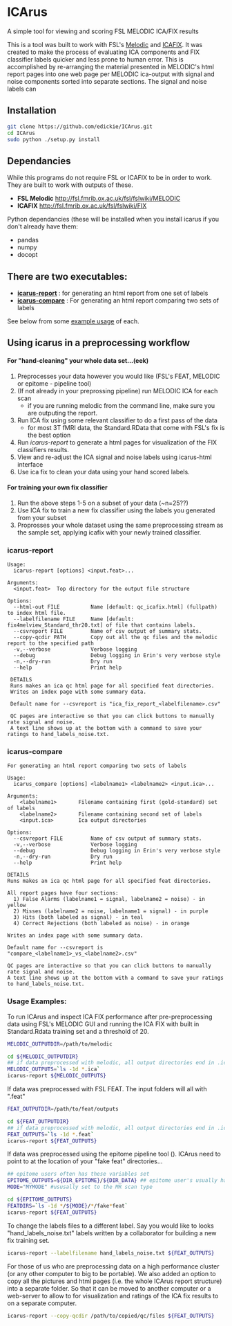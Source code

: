 # ICArus
A simple tool for viewing and scoring FSL MELODIC ICA/FIX results

This is a tool was built to work with FSL's [Melodic](http://fsl.fmrib.ox.ac.uk/fsl/fslwiki/MELODIC) and [ICAFIX](http://fsl.fmrib.ox.ac.uk/fsl/fslwiki/FIX).
It was created to make the process of evaluating ICA components and FIX classifier labels quicker and less prone to human error.
This is accomplished by re-arranging the material presented in MELODIC's html report pages into one web page per MELODIC ica-output with signal and noise components sorted into separate sections. The signal and noise labels can

## Installation
```sh
git clone https://github.com/edickie/ICArus.git
cd ICArus
sudo python ./setup.py install
```

## Dependancies

While this programs do not require FSL or ICAFIX to be in order to work. 
They are built to work with outputs of these. 
 + **FSL Melodic** http://fsl.fmrib.ox.ac.uk/fsl/fslwiki/MELODIC 
 + **ICAFIX** http://fsl.fmrib.ox.ac.uk/fsl/fslwiki/FIX

Python dependancies (these will be installed when you install icarus if you don't already have them:
 + pandas
 + numpy 
 + docopt  

## There are two executables:
+ [**icarus-report**](#icarus-report) : for generating an html report from one set of labels
+ [**icarus-compare**](#icarus-compare) : For generating an html report comparing two sets of labels

See below from some [example usage](#usageexamples) of each.

## Using icarus in a preprocessing workflow

#### For "hand-cleaning" your whole data set...(eek)
1. Preprocesses your data however you would like (FSL's FEAT, MELODIC or epitome - pipeline tool)
2. (If not already in your preprossing pipeline) run MELODIC ICA for each scan 
    + if you are running melodic from the command line, make sure you are outputing the report.
3. Run ICA fix using some relevant classifier to do a first pass of the data
    + for most 3T fMRI data, the Standard.RData that come with FSL's fix is the best option
4. Run _icarus-report_ to generate a html pages for visualization of the FIX classifiers results.
5. View and re-adjust the ICA signal and noise labels using icarus-html interface
6. Use ica fix to clean your data using your hand scored labels.

#### For training your own fix classifier
1. Run the above steps 1-5 on a subset of your data (~n=25??)
2. Use ICA fix to train a new fix classifier using the labels you generated from your subset
3. Proprosses your whole dataset using the same preprocessing stream as the sample set, applying icafix with your newly trained classifier.


### icarus-report 

```
Usage:
  icarus-report [options] <input.feat>...

Arguments:
  <input.feat>  Top directory for the output file structure

Options:
  --html-out FILE          Name [default: qc_icafix.html] (fullpath) to index html file.
  --labelfilename FILE     Name [default: fix4melview_Standard_thr20.txt] of file that contains labels.
  --csvreport FILE         Name of csv output of summary stats.
  --copy-qcdir PATH        Copy out all the qc files and the melodic report to the specified path
  -v,--verbose             Verbose logging
  --debug                  Debug logging in Erin's very verbose style
  -n,--dry-run             Dry run
  --help                   Print help

 DETAILS
 Runs makes an ica qc html page for all specified feat directories.
 Writes an index page with some summary data.

 Default name for --csvreport is "ica_fix_report_<labelfilename>.csv"
 
 QC pages are interactive so that you can click buttons to manually rate signal and noise.
 A text line shows up at the bottom with a command to save your ratings to hand_labels_noise.txt.
```

### icarus-compare
```
For generating an html report comparing two sets of labels

Usage:
  icarus_compare [options] <labelname1> <labelname2> <input.ica>...

Arguments:
    <labelname1>       Filename containing first (gold-standard) set of labels
    <labelname2>       Filename containing second set of labels
    <input.ica>        Ica output directories

Options:
  --csvreport FILE         Name of csv output of summary stats.
  -v,--verbose             Verbose logging
  --debug                  Debug logging in Erin's very verbose style
  -n,--dry-run             Dry run
  --help                   Print help

DETAILS
Runs makes an ica qc html page for all specified feat directories.

All report pages have four sections:
  1) False Alarms (labelname1 = signal, labelname2 = noise) - in yellow
  2) Misses (labelname2 = noise, labelname1 = signal) - in purple
  3) Hits (both labeled as signal) - in teal  
  4) Correct Rejections (both labeled as noise) - in orange

Writes an index page with some summary data.

Default name for --csvreport is "compare_<labelname1>_vs_<labelname2>.csv"

QC pages are interactive so that you can click buttons to manually rate signal and noise.
A text line shows up at the bottom with a command to save your ratings to hand_labels_noise.txt.
```


### Usage Examples:

To run ICArus and inspect ICA FIX performance after pre-preprocessing data using FSL's MELODIC GUI and running the ICA FIX with built in Standard.Rdata training set and a threshold of 20.

~~~sh
MELODIC_OUTPUTDIR=/path/to/melodic

cd ${MELODIC_OUTPUTDIR}
## if data preprocessed with melodic, all output directories end in .ica
MELODIC_OUTPUTS=`ls -1d *.ica`
icarus-report ${MELODIC_OUTPUTS}
~~~

If data was preprocessed with FSL FEAT. The input folders will all with ".feat"

~~~sh
FEAT_OUTPUTDIR=/path/to/feat/outputs

cd ${FEAT_OUTPUTDIR}
## if data preprocessed with melodic, all output directories end in .ica
FEAT_OUTPUTS=`ls -1d *.feat`
icarus-report ${FEAT_OUTPUTS}
~~~

If data was preprocessed using the epitome pipeline tool ().
ICArus need to point to at the location of your "fake feat" directories...

~~~sh
## epitome users often has these variables set
EPITOME_OUTPUTS=${DIR_EPITOME}/${DIR_DATA} ## epitome user's usually has these variables set
MODE="MYMODE" #ususally set to the MR scan type

cd ${EPITOME_OUTPUTS}
FEATDIRS=`ls -1d */${MODE}/*/fake*feat`
icarus-report ${FEAT_OUTPUTS}
~~~

To change the labels files to a different label. Say you would like to looks "hand_labels_noise.txt" labels written by a collaborator for building a new fix training set.

~~~sh
icarus-report --labelfilename hand_labels_noise.txt ${FEAT_OUTPUTS}
~~~

For those of us who are preprocessing data on a high performance cluster (or any other computer to big to be portable). We also added an option to copy all the pictures and html pages (i.e. the whole ICArus report structure) into a separate folder. So that it can be moved to another computer or a web-server to allow to for visualization and ratings of the ICA fix results to on a separate computer.

~~~sh
icarus-report --copy-qcdir /path/to/copied/qc/files ${FEAT_OUTPUTS}
~~~

